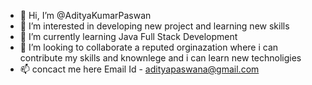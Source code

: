 - 👋 Hi, I’m @AdityaKumarPaswan
- 👀 I’m interested in developing new project and learning new skills 
- 🌱 I’m currently learning Java Full Stack Development
- 💞️ I’m looking to collaborate a reputed orginazation where i can contribute my skills and knownlege  and i can learn new technoligies
- 📫 concact me here Email Id - adityapaswana@gmail.com

<!---
AdityaKumarPaswan/AdityaKumarPaswan is a ✨ special ✨ repository because its `README.md` (this file) appears on your GitHub profile.
You can click the Preview link to take a look at your changes.
--->
